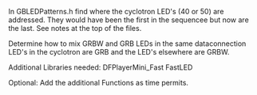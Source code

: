 In GBLEDPatterns.h find where the cyclotron LED's (40 or 50) are addressed. They would have been the first in the sequencee but now are the last. See notes at the top of the files.

Determine how to mix GRBW and GRB LEDs in the same dataconnection LED's in the cyclotron are GRB and the LED's elsewhere are GRBW.

Additional Libraries needed:
DFPlayerMini_Fast
FastLED

Optional:
  Add the additional Functions as time permits.
